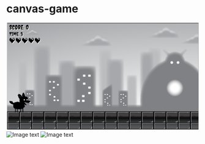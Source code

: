 # canvas-game
![Image text](https://github.com/xxxace/canvas-game/blob/master/static/assets/png/game01.png)
![Image text](https://github.com/xxxace/canvas-game/blob/master/static/assets/png/game02.png)
![Image text](https://github.com/xxxace/canvas-game/blob/master/static/assets/png/game03.png)
